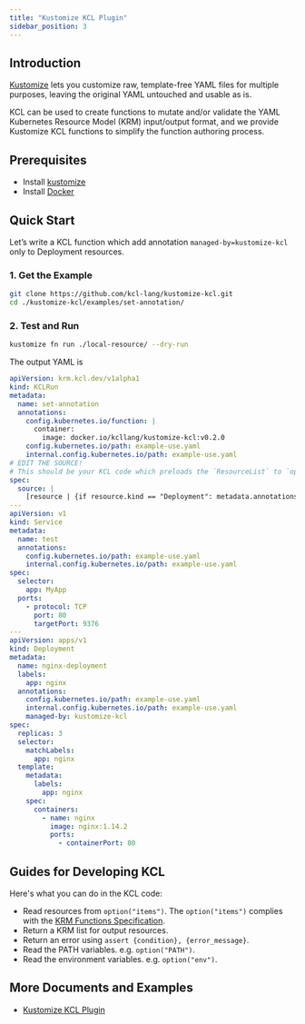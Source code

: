 ```yaml
---
title: "Kustomize KCL Plugin"
sidebar_position: 3
---
```


## Introduction

[Kustomize](https://github.com/kubernetes-sigs/kustomize) lets you customize raw, template-free YAML files for multiple purposes, leaving the original YAML untouched and usable as is.

KCL can be used to create functions to mutate and/or validate the YAML Kubernetes Resource Model (KRM) input/output format, and we provide Kustomize KCL functions to simplify the function authoring process.

## Prerequisites

- Install [kustomize](https://github.com/kubernetes-sigs/kustomize)
- Install [Docker](https://www.docker.com/)

## Quick Start

Let’s write a KCL function which add annotation `managed-by=kustomize-kcl` only to Deployment resources.

### 1. Get the Example

```bash
git clone https://github.com/kcl-lang/kustomize-kcl.git
cd ./kustomize-kcl/examples/set-annotation/
```

### 2. Test and Run

```bash
kustomize fn run ./local-resource/ --dry-run
```

The output YAML is

```yaml
apiVersion: krm.kcl.dev/v1alpha1
kind: KCLRun
metadata:
  name: set-annotation
  annotations:
    config.kubernetes.io/function: |
      container:
        image: docker.io/kcllang/kustomize-kcl:v0.2.0
    config.kubernetes.io/path: example-use.yaml
    internal.config.kubernetes.io/path: example-use.yaml
# EDIT THE SOURCE!
# This should be your KCL code which preloads the `ResourceList` to `option("resource_list")
spec:
  source: |
    [resource | {if resource.kind == "Deployment": metadata.annotations: {"managed-by" = "kustomize-kcl"}} for resource in option("resource_list").items]
---
apiVersion: v1
kind: Service
metadata:
  name: test
  annotations:
    config.kubernetes.io/path: example-use.yaml
    internal.config.kubernetes.io/path: example-use.yaml
spec:
  selector:
    app: MyApp
  ports:
    - protocol: TCP
      port: 80
      targetPort: 9376
---
apiVersion: apps/v1
kind: Deployment
metadata:
  name: nginx-deployment
  labels:
    app: nginx
  annotations:
    config.kubernetes.io/path: example-use.yaml
    internal.config.kubernetes.io/path: example-use.yaml
    managed-by: kustomize-kcl
spec:
  replicas: 3
  selector:
    matchLabels:
      app: nginx
  template:
    metadata:
      labels:
        app: nginx
    spec:
      containers:
        - name: nginx
          image: nginx:1.14.2
          ports:
            - containerPort: 80
```

## Guides for Developing KCL

Here's what you can do in the KCL code:

- Read resources from `option("items")`. The `option("items")` complies with the [KRM Functions Specification](https://kpt.dev/book/05-developing-functions/01-functions-specification).
- Return a KRM list for output resources.
- Return an error using `assert {condition}, {error_message}`.
- Read the PATH variables. e.g. `option("PATH")`.
- Read the environment variables. e.g. `option("env")`.

## More Documents and Examples

- [Kustomize KCL Plugin](https://github.com/kcl-lang/kustomize-kcl)
